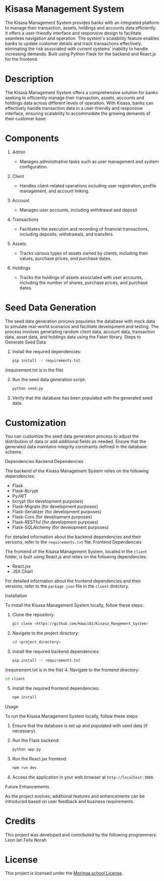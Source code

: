 # Kisasa Management System

The Kisasa Management System provides banks with an integrated platform to manage their transaction, assets, holdings and accounts data efficiently. It offers a user-friendly interface and responsive design to facilitate seamless navigation and operation. The system's scalability feature enables banks to update customer details and track transactions effectively, eliminating the risk associated with current systems' inability to handle increasing demands. Built using Python Flask for the backend and React.js for the frontend.

# Description

The Kisasa Management System offers a comprehensive solution for banks seeking to efficiently manage their transaction, assets, accounts and holdings data across different levels of operation. With Kisasa, banks can effectively handle transaction data in a user-friendly and responsive interface, ensuring scalability to accommodate the growing demands of their customer base.

# Components

1. Admin
   - Manages administrative tasks such as user management and system configuration.

2. Client
   - Handles client-related operations including user registration, profile management, and account linking.

3. Account
   - Manages user accounts, including withdrawal and deposit
4. Transactions
   - Facilitates the execution and recording of financial transactions, including deposits, withdrawals, and transfers.

5. Assets
   - Tracks various types of assets owned by clients, including their values, purchase prices, and purchase dates.

6. Holdings
   - Tracks the holdings of assets associated with user accounts, including the number of shares, purchase prices, and purchase dates.

# Seed Data Generation

The seed data generation process populates the database with mock data to simulate real-world scenarios and facilitate development and testing. The process involves generating random client data, account data, transaction data, asset data, and holdings data using the Faker library.
Steps to Generate Seed Data

1. Install the required dependencies:
   ```bash
   pip install -r requirements.txt
   ```
(requirement.txt is in the file)

2. Run the seed data generation script:
   ```bash
   python seed.py
   ```

3. Verify that the database has been populated with the generated seed data.

# Customization

You can customize the seed data generation process to adjust the distribution of data or add additional fields as needed. Ensure that the generated data maintains integrity constraints defined in the database schema.

 Dependencies
 Backend Dependencies

The backend of the Kisasa Management System relies on the following dependencies:

- Flask
- Flask-Bcrypt
- PyJWT
- bcrypt (for development purposes)
- Flask-Migrate (for development purposes)
- Flask-Serializer (for development purposes)
- Flask-Cors (for development purposes)
- Flask-RESTful (for development purposes)
- Flask-SQLAlchemy (for development purposes)

For detailed information about the backend dependencies and their versions, refer to the `requirements.txt` file.
Frontend Dependencies

The frontend of the Kisasa Management System, located in the `client` folder, is built using React.js and relies on the following dependencies:

- React.jsx
- JSX Chart

For detailed information about the frontend dependencies and their versions, refer to the `package.json` file in the `client` directory.

 Installation

To install the Kisasa Management System locally, follow these steps:

1. Clone the repository:
   ```bash
   git clone <https://github.com/Hawii02/Kisasa_Mangement_System>
   ```

2. Navigate to the project directory:
   ```bash
   cd <project_directory>
   ```

3. Install the required backend dependencies:
   ```bash
   pip install -r requirements.txt
   ```
(requirement.txt is in the file)
4. Navigate to the frontend directory:
   ```bash
   cd client
   ```

5. Install the required frontend dependencies:
   ```bash
   npm install
   ```

 Usage

To run the Kisasa Management System locally, follow these steps:

1. Ensure that the database is set up and populated with seed data (if necessary).

2. Run the Flask backend:
   ```bash
   python app.py
   ```

3. Run the React.jsx frontend:
   ```bash
   npm run dev
   ```

4. Access the application in your web browser at `http://localhost:3000`.

Future Enhancements

As the project evolves, additional features and enhancements can be introduced based on user feedback and business requirements.

# Credits

This project was developed and contributed by the following programmers:
Leon 
Ian
Felix
Norah

# License
This project is licensed under the [Moringa school License](LICENSE).

